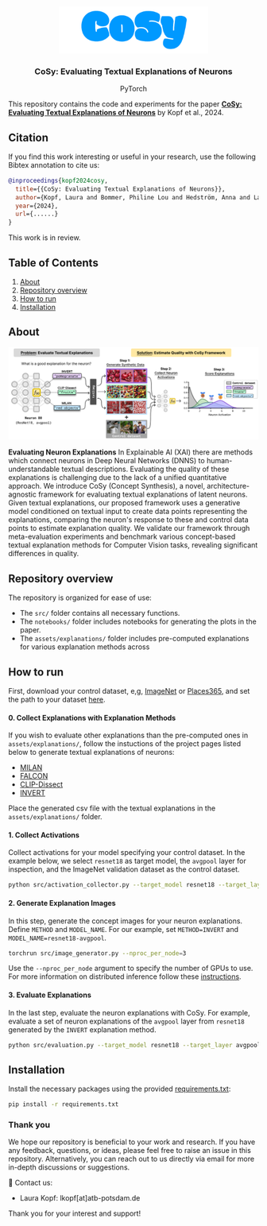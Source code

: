 <br/><br/>
<p align="center">
  <img width="300" src="./cosy_logo.svg">
<h3 align="center"><b>CoSy: Evaluating Textual Explanations of Neurons</b></h3>
<p align="center">
  PyTorch

  </p>

This repository contains the code and experiments for the paper **[CoSy: Evaluating Textual Explanations of Neurons](https://openreview.net/forum?id=vVpefYmnsG)** by Kopf et al., 2024. 

<!--[![Getting started!](https://colab.research.google.com/assets/colab-badge.svg)](anonymous)-->
<!--![Python version](https://img.shields.io/badge/python-3.7%20%7C%203.8%20%7C%203.9%20%7C%203.10%20%7C%203.11-blue.svg)-->
<!--[![Code style: black](https://img.shields.io/badge/code%20style-black-000000.svg)](https://github.com/psf/black)-->
<!--[![PyPI version](https://badge.fury.io/py/metaquantus.svg)](https://badge.fury.io/py/metaquantus)-->
<!--[![Python package](https://github.com/annahedstroem/MetaQuantus/actions/workflows/python-publish.yml/badge.svg)](https://github.com/annahedstroem/MetaQuantus/actions/workflows/python-publish.yml/badge.svg)-->
<!--[![Launch Tutorials](https://mybinder.org/badge_logo.svg)](anonymous)-->

## Citation

If you find this work interesting or useful in your research, use the following Bibtex annotation to cite us:

```bibtex
@inproceedings{kopf2024cosy,
  title={{CoSy: Evaluating Textual Explanations of Neurons}},
  author={Kopf, Laura and Bommer, Philine Lou and Hedström, Anna and Lapuschkin, Sebastian and Höhne, Marina M. -C. and Bykov, Kirill},
  year={2024},
  url={......}
}
```
This work is in review.

## Table of Contents
1. [About](#about)
2. [Repository overview](#repository-overview)
3. [How to run](#how-to-run)
4. [Installation](#installation)

## About

</p>
<p align="center">
  <img width="700" src="./cosy_graph.png">
</p>

**Evaluating Neuron Explanations** In Explainable AI (XAI) there are methods which connect neurons in Deep Neural Networks (DNNS) to human-understandable textual descriptions. Evaluating the quality of these explanations is challenging due to the lack of a unified quantitative approach. We introduce CoSy (Concept Synthesis), a novel, architecture-agnostic framework for evaluating textual explanations of latent neurons. Given textual explanations, our proposed framework uses a generative model conditioned on textual input to create data points representing the explanations, comparing the neuron's response to these and control data points to estimate explanation quality. We validate our framework through meta-evaluation experiments and benchmark various concept-based textual explanation methods for Computer Vision tasks, revealing significant differences in quality.

## Repository overview

The repository is organized for ease of use:
- The `src/` folder contains all necessary functions.
- The `notebooks/` folder includes notebooks for generating the plots in the paper.
- The `assets/explanations/` folder includes pre-computed explanations for various explanation methods across

## How to run

First, download your control dataset, e,g, [ImageNet](https://www.image-net.org/download.php) or [Places365](http://places2.csail.mit.edu/download.html), and set the path to your dataset [here](https://github.com/lkopf/cosy/blob/main/src/utils.py#L12).

#### 0. Collect Explanations with Explanation Methods

If you wish to evaluate other explanations than the pre-computed ones in `assets/explanations/`, follow the instuctions of the project pages listed below to generate textual explanations of neurons:

- [MILAN](https://github.com/evandez/neuron-descriptions)
- [FALCON](https://github.com/NehaKalibhat/falcon-explain)
- [CLIP-Dissect](https://github.com/Trustworthy-ML-Lab/CLIP-dissect)
- [INVERT](https://github.com/lapalap/invert)

Place the generated csv file with the textual explanations in the `assets/explanations/` folder.

#### 1. Collect Activations

Collect activations for your model specifying your control dataset. In the example below, we select `resnet18` as target model, the `avgpool` layer for inspection, and the ImageNet validation dataset as the control dataset. 

```bash
python src/activation_collector.py --target_model resnet18 --target_layer avgpool --dataset imagenet
```

#### 2. Generate Explanation Images
In this step, generate the concept images for your neuron explanations. Define `METHOD` and `MODEL_NAME`. For our example, set `METHOD=INVERT` and `MODEL_NAME=resnet18-avgpool`.

```bash
torchrun src/image_generator.py --nproc_per_node=3
```

Use the ``--nproc_per_node`` argument to specify the number of GPUs to use. For more information on distributed inference follow these [instructions](https://huggingface.co/docs/diffusers/main/en/training/distributed_inference).

#### 3. Evaluate Explanations
In the last step, evaluate the neuron explanations with CoSy. For example, evaluate a set of neuron explanations of the `avgpool` layer from `resnet18` generated by the `INVERT` explanation method.

```bash
python src/evaluation.py --target_model resnet18 --target_layer avgpool --method INVERT
```

## Installation

Install the necessary packages using the provided [requirements.txt](https://github.com/lkopf/cosy/blob/main/requirements.txt):

```bash
pip install -r requirements.txt
```
### Thank you

We hope our repository is beneficial to your work and research. If you have any feedback, questions, or ideas, please feel free to raise an issue in this repository. Alternatively, you can reach out to us directly via email for more in-depth discussions or suggestions. 

📧 Contact us:
- Laura Kopf: lkopf[at]atb-potsdam.de

Thank you for your interest and support!
